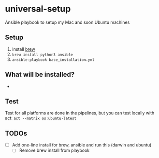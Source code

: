 # universal-setup

Ansible playbook to setup my Mac and soon Ubuntu machines

## Setup

1. Install [brew](https://brew.sh/)
2. `brew install python3 ansible`
3. `ansible-playbook base_installation.yml`

## What will be installed?

-

## Test

Test for all platforms are done in the pipelines, but you can test locally with act:
`act --matrix os:ubuntu-latest`

## TODOs

- [ ] Add one-line install for brew, ansible and run this (darwin and ubuntu)
  - [ ] Remove brew install from playbook
